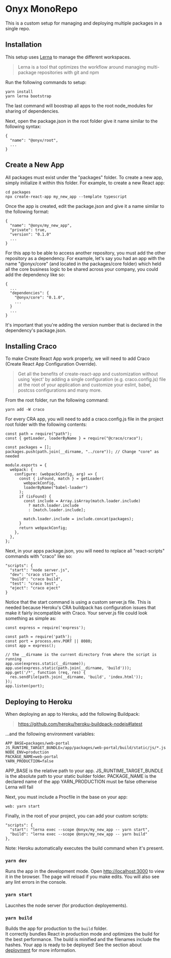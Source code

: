 # Onyx MonoRepo

This is a custom setup for managing and deploying multiple packages in a single repo.

## Installation
This setup uses [Lerna](https://lerna.js.org) to manage the different workspaces.

> Lerna is a tool that optimizes the workflow around managing multi-package repositories with git and npm

Run the following commands to setup:
```
yarn install
yarn lerna bootstrap
```

The last command will boostrap all apps to the root node_modules for sharing of dependencies.

Next, open the package.json in the root folder give it name similar to the following syntax:
```
{
  "name": "@onyx/root",
  ...
}
```

## Create a New App

All packages must exist under the "packages" folder. To create a new app, simply initialize it within this folder.
For example, to create a new React app:
```
cd packages
npx create-react-app my_new_app --template typescript
```

Once the app is created, edit the package.json and give it a name similar to the following format:
```
{
  "name": "@onyx/my_new_app",
  "private": true,
  "version": "0.1.0"
  ...
}
```

For this app to be able to access another repository, you must add the other repository as a dependency. For example,
let's say you had an app with the name "@onyx/core" (and located in the packages/core folder) which held all the core
business logic to be shared across your company, you could add the dependency like so:
```
{
  ...
  "dependencies": {
    "@onyx/core": "0.1.0",
    ...
  }
  ...
}
```

It's important that you're adding the version number that is declared in the dependency's package.json.

## Installing Craco

To make Create React App work properly, we will need to add Craco (Create React App Configuration Override).

> Get all the benefits of create-react-app and customization without using 'eject' by adding a single configuration (e.g. craco.config.js) file at the root of your application and customize your eslint, babel, postcss configurations and many more.

From the root folder, run the following command:
```
yarn add -W craco
```

For every CRA app, you will need to add a craco.config.js file in the project root folder with the following contents:

```
const path = require("path");
const { getLoader, loaderByName } = require("@craco/craco");

const packages = [];
packages.push(path.join(__dirname, "../core")); // Change "core" as needed

module.exports = {
  webpack: {
    configure: (webpackConfig, arg) => {
      const { isFound, match } = getLoader(
        webpackConfig,
        loaderByName("babel-loader")
      );
      if (isFound) {
        const include = Array.isArray(match.loader.include)
          ? match.loader.include
          : [match.loader.include];

        match.loader.include = include.concat(packages);
      }
      return webpackConfig;
    },
  },
};
```

Next, in your apps package.json, you will need to replace all "react-scripts" commands with "craco" like so:
```
"scripts": {
  "start": "node server.js",
  "dev": "craco start",
  "build": "craco build",
  "test": "craco test",
  "eject": "craco eject"
}
```

Notice that the start command is using a custom server.js file. This is needed because Heroku's CRA buildpack has configuration issues
that make it fairly incompatible with Craco. Your server.js file could look something as simple as:

```
const express = require('express');

const path = require('path');
const port = process.env.PORT || 8080;
const app = express();

// the __dirname is the current directory from where the script is running
app.use(express.static(__dirname));
app.use(express.static(path.join(__dirname, 'build')));
app.get('/*', function (req, res) {
  res.sendFile(path.join(__dirname, 'build', 'index.html'));
});
app.listen(port);
```

## Deploying to Heroku

When deploying an app to Heroku, add the following Buildpack:

> https://github.com/heroku/heroku-buildpack-nodejs#latest

...and the following environment variables:

```
APP_BASE=packages/web-portal
JS_RUNTIME_TARGET_BUNDLE=/app/packages/web-portal/build/static/js/*.js
NODE_ENV=production
PACKAGE_NAME=web-portal
YARN_PRODUCTION=false
```

APP_BASE is the relative path to your app.
JS_RUNTIME_TARGET_BUNDLE is the absolute path to your static builder folder.
PACKAGE_NAME is the declared name of the app
YARN_PRODUCTION must be false otherwise Lerna will fail

Next, you must include a Procfile in the base on your app:
```
web: yarn start
```

Finally, in the root of your project, you can add your custom scripts:
```
"scripts": {
  "start": "lerna exec --scope @onyx/my_new_app -- yarn start",
  "build": "lerna exec --scope @onyx/my_new_app -- yarn build"
},
```

Note: Heroku automatically executes the build command when it's present.

### `yarn dev`

Runs the app in the development mode.
Open [http://localhost:3000](http://localhost:3000) to view it in the browser.
The page will reload if you make edits.
You will also see any lint errors in the console.

### `yarn start`

Laucnhes the node server (for production deployements).

### `yarn build`

Builds the app for production to the `build` folder.\
It correctly bundles React in production mode and optimizes the build for the best performance.
The build is minified and the filenames include the hashes.
Your app is ready to be deployed!
See the section about [deployment](https://facebook.github.io/create-react-app/docs/deployment) for more information.
